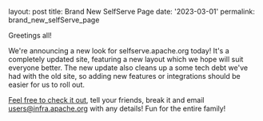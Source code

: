 
layout: post
title: Brand New SelfServe Page
date: '2023-03-01'
permalink: brand_new_selfServe_page

Greetings all! 

We're announcing a new look for selfserve.apache.org today! It's a completely updated site, featuring a new layout which we hope will suit everyone better. The new update also cleans up a some tech debt we've had with the old site, so adding new features or integrations should be easier for us to roll out.

[Feel free to check it out](https://selfserve.apache.org), tell your friends, break it and email users@infra.apache.org with any details! Fun for the entire family!
